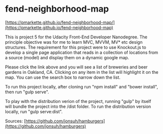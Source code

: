 # fend-neighborhood-map

[https://pmarkette.github.io/fend-neighborhood-map/](https://pmarkette.github.io/fend-neighborhood-map)

This is project 5 for the Udacity Front-End Developer Nanodegree. The principle objective was for me to learn MVC, MVVM, MV* etc design structures. The requirement for this project were to use Knockout.js to develop a single page application that reads in a collection of locations from a source (model) and display them on a dynamic google map.

Please click the link above and you will see a list of breweries and beer gardens in Oakland, CA. Clicking on any item in the list will highlight it on the map. You can use the search box to narrow down the list.

To run this project locally, after cloning run "npm install" and "bower install", then run "gulp serve".

To play with the distribution verion of the project, running "gulp" by itself will bundle the project into the /dist folder. To run the distribution version locally, run "gulp serve:dist".

Sources:
[https://github.com/jonsuh/hamburgers](https://github.com/jonsuh/hamburgers)